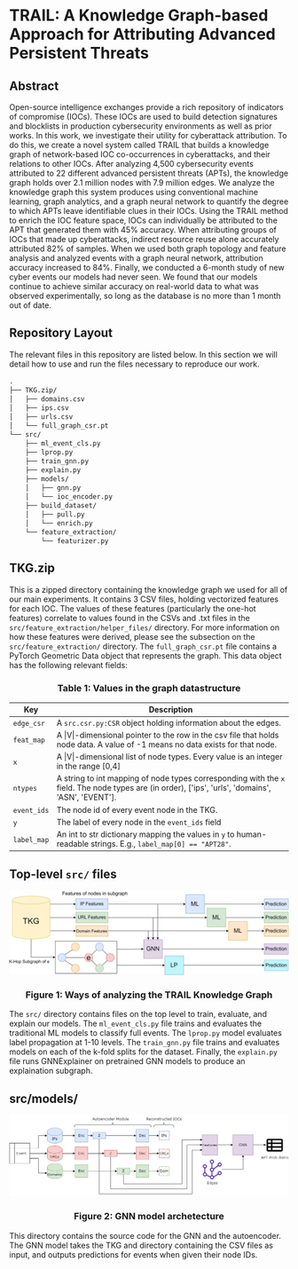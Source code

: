 # TRAIL: A Knowledge Graph-based Approach for Attributing Advanced Persistent Threats

## Abstract

Open-source intelligence exchanges provide a rich repository of indicators of compromise (IOCs).
These IOCs are used to build detection signatures and blocklists in production cybersecurity environments as well as prior works.
In this work, we investigate their utility for cyberattack attribution.
To do this, we create a novel system called TRAIL that builds a knowledge graph of network-based IOC co-occurrences in cyberattacks, and their relations to other IOCs.
After analyzing 4,500 cybersecurity events attributed to 22 different advanced persistent threats (APTs), the knowledge graph holds over 2.1 million nodes with 7.9 million edges.
We analyze the knowledge graph this system produces using conventional machine learning, graph analytics, and a graph neural network to quantify the degree to which APTs leave identifiable clues in their IOCs.
Using the TRAIL method to enrich the IOC feature space, IOCs can individually be attributed to the APT that generated them with 45% accuracy.
When attributing groups of IOCs that made up cyberattacks, indirect resource reuse alone accurately attributed 82% of samples.
When we used both graph topology and feature analysis and analyzed events with a graph neural network, attribution accuracy increased to 84%.
Finally, we conducted a 6-month study of new cyber events our models had never seen.
We found that our models continue to achieve similar accuracy on real-world data to what was observed experimentally, so long as the database is no more than 1 month out of date.

## Repository Layout
The relevant files in this repository are listed below. In this section we will detail how to use and run the files necessary to reproduce our work.

```
.
├── TKG.zip/
│   ├── domains.csv
│   ├── ips.csv
│   ├── urls.csv
│   └── full_graph_csr.pt
└── src/
    ├── ml_event_cls.py
    ├── lprop.py
    ├── train_gnn.py
    ├── explain.py
    ├── models/
    │   ├── gnn.py
    │   └── ioc_encoder.py
    ├── build_dataset/
    │   ├── pull.py
    │   └── enrich.py
    └── feature_extraction/
        └── featurizer.py
```

## TKG.zip
This is a zipped directory containing the knowledge graph we used for all of our main experiments. It contains 3 CSV files, holding vectorized features for each IOC. The values of these features (particularly the one-hot features) correlate to values found in the CSVs and .txt files in the `src/feature_extraction/helper_files/` directory. For more information on how these features were derived, please see the subsection on the `src/feature_extraction/` directory. The `full_graph_csr.pt` file contains a PyTorch Geometric Data object that represents the graph. This data object has the following relevant fields:

<h3 align="center">Table 1: Values in the graph datastructure</h3>

| Key         | Description                                                                                                                                        |
|-------------|----------------------------------------------------------------------------------------------------------------------------------------------------|
| `edge_csr`  | A `src.csr.py:CSR` object holding information about the edges.                                                                                     |
| `feat_map`  | A \|V\|-dimensional pointer to the row in the csv file that holds node data. A value of -1 means no data exists for that node.                     |
| `x`         | A \|V\|-dimensional list of node types. Every value is an integer in the range [0,4]                                                               |
| `ntypes`    | A string to int mapping of node types corresponding with the `x` field. The node types are (in order), ['ips', 'urls', 'domains', 'ASN', 'EVENT']. |
| `event_ids` | The node id of every event node in the TKG.                                                                                                        |
| `y`         | The label of every node in the `event_ids` field                                                                                                   |
| `label_map` | An int to str dictionary mapping the values in `y` to human-readable strings. E.g., `label_map[0] == "APT28"`.                                     |

## Top-level `src/` files


<img src="./img/ways_of_predicting.png" style="background-color:white;">
<h3 align="center">Figure 1: Ways of analyzing the TRAIL Knowledge Graph</h3>

The `src/` directory contains files on the top level to train, evaluate, and explain our models. The `ml_event_cls.py` file trains and evaluates the traditional ML models to classify full events. The `lprop.py` model evaluates label propagation at 1-10 levels. The `train_gnn.py` file trains and evaluates models on each of the k-fold splits for the dataset. Finally, the `explain.py` file runs GNNExplainer on pretrained GNN models to produce an explaination subgraph.


## src/models/

<img src="./img/IOC_GNN-arch.png" style="background-color:white;">
<h3 align="center">Figure 2: GNN model archetecture</h3>

This directory contains the source code for the GNN and the autoencoder. The GNN model takes the TKG and directory containing the CSV files as input, and outputs predictions for events when given their node IDs.